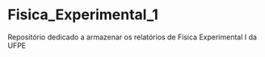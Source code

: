 # Fisica_Experimental_1
Repositório dedicado a armazenar os relatórios de Física Experimental I da UFPE
